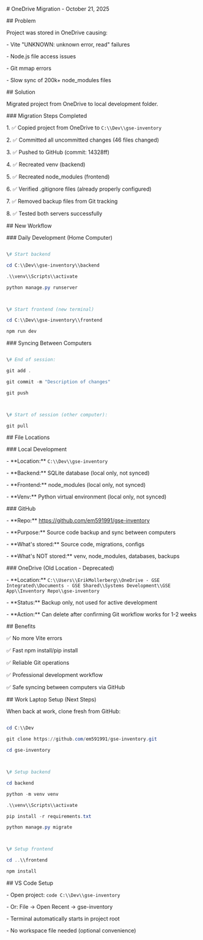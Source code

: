 \# OneDrive Migration - October 21, 2025



\## Problem

Project was stored in OneDrive causing:

\- Vite "UNKNOWN: unknown error, read" failures

\- Node.js file access issues  

\- Git mmap errors

\- Slow sync of 200k+ node\_modules files



\## Solution

Migrated project from OneDrive to local development folder.



\### Migration Steps Completed

1\. ✅ Copied project from OneDrive to `C:\\Dev\\gse-inventory`

2\. ✅ Committed all uncommitted changes (46 files changed)

3\. ✅ Pushed to GitHub (commit: 14328ff)

4\. ✅ Recreated venv (backend)

5\. ✅ Recreated node\_modules (frontend)

6\. ✅ Verified .gitignore files (already properly configured)

7\. ✅ Removed backup files from Git tracking

8\. ✅ Tested both servers successfully



\## New Workflow



\### Daily Development (Home Computer)

```powershell

\# Start backend

cd C:\\Dev\\gse-inventory\\backend

.\\venv\\Scripts\\activate

python manage.py runserver



\# Start frontend (new terminal)

cd C:\\Dev\\gse-inventory\\frontend

npm run dev

```



\### Syncing Between Computers

```powershell

\# End of session:

git add .

git commit -m "Description of changes"

git push



\# Start of session (other computer):

git pull

```



\## File Locations



\### Local Development

\- \*\*Location:\*\* `C:\\Dev\\gse-inventory`

\- \*\*Backend:\*\* SQLite database (local only, not synced)

\- \*\*Frontend:\*\* node\_modules (local only, not synced)

\- \*\*Venv:\*\* Python virtual environment (local only, not synced)



\### GitHub

\- \*\*Repo:\*\* https://github.com/em591991/gse-inventory

\- \*\*Purpose:\*\* Source code backup and sync between computers

\- \*\*What's stored:\*\* Source code, migrations, configs

\- \*\*What's NOT stored:\*\* venv, node\_modules, databases, backups



\### OneDrive (Old Location - Deprecated)

\- \*\*Location:\*\* `C:\\Users\\ErikMollerberg\\OneDrive - GSE Integrated\\Documents - GSE Shared\\Systems Development\\GSE App\\Inventory Repo\\gse-inventory`

\- \*\*Status:\*\* Backup only, not used for active development

\- \*\*Action:\*\* Can delete after confirming Git workflow works for 1-2 weeks



\## Benefits

✅ No more Vite errors

✅ Fast npm install/pip install  

✅ Reliable Git operations

✅ Professional development workflow

✅ Safe syncing between computers via GitHub



\## Work Laptop Setup (Next Steps)

When back at work, clone fresh from GitHub:

```powershell

cd C:\\Dev

git clone https://github.com/em591991/gse-inventory.git

cd gse-inventory



\# Setup backend

cd backend

python -m venv venv

.\\venv\\Scripts\\activate

pip install -r requirements.txt

python manage.py migrate



\# Setup frontend

cd ..\\frontend

npm install

```



\## VS Code Setup

\- Open project: `code C:\\Dev\\gse-inventory`

\- Or: File → Open Recent → gse-inventory

\- Terminal automatically starts in project root

\- No workspace file needed (optional convenience)

